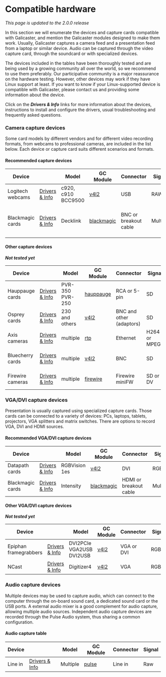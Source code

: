 Compatible hardware
===================

*This page is updated to the 2.0.0 release*

In this section we will enumerate the devices and capture cards compatible with Galicaster, and mention the Galicaster modules designed to make them work. Usually, Galicaster captures a camera feed and a presentation feed from a laptop or similar device. Audio can be captured through the video capture card, through the soundcard or with specialized devices.

The devices included in the tables have been thoroughly tested and are being used by a growing community all over the world, so we recommend to use them preferably. Our participative community is a major reassurance on the hardware testing. However, other devices may work if they have Linux support at least. If you want to know if your Linux-supported device is compatible with Galicaster, please contact us and providing some information about the device.

Click on the **_Drivers & Info_** links for more information about the devices, instructions to install and configure the drivers, usual troubleshooting and frequently asked questions.

### Camera capture devices
Some card models by different vendors and for different video recording formats, from webcams to professional cameras, are included in the list below. Each device or capture card suits different scenarios and formats.

#### Recommended capture devices
| Device           |                | Model | GC Module | Connector | Signal | Format | Audio |
|------------------|----------------|-------|-----------|-----------|--------|--------|-------|
| Logitech webcams | [Drivers & Info](../GalicasterConfiguration/DeviceModules/Devices/Logitech.md) | c920, c910 BCC9500 | [v4l2](../GalicasterConfiguration/DeviceModules/V4L2.md) | USB | RAW | HD Full HD | Yes (pulse) |
| Blackmagic cards | [Drivers & Info](../GalicasterConfiguration/DeviceModules/Devices/Blackmagic.md) |	Decklink | [blackmagic](../GalicasterConfiguration/DeviceModules/Blackmagic.md) |	BNC or breakout cable | Multiple | SD-SDI and HD-SDI | Yes (embedded)|

#### Other capture devices
**_Not tested yet_**

| Device           |                | Model | GC Module | Connector | Signal | Format | Audio |
|------------------|----------------|-------|-----------|-----------|--------|--------|-------|
| Hauppauge cards  | [Drivers & Info](../GalicasterConfiguration/DeviceModules/Devices/Hauppauge.md) | PVR-350 PVR-250| [hauppauge](../GalicasterConfiguration/DeviceModules/Hauppauge.md) | RCA or 5-pin | SD | PAL/NTSC | Yes (raw and encoded) |
| Osprey cards     | [Drivers & Info](../GalicasterConfiguration/DeviceModules/Devices/Osprey.md) | 230 and others | [v4l2](../GalicasterConfiguration/DeviceModules/V4L2.md) | BNC and other (adaptors) | SD | PAL/NTSC pan. | Yes (pulse) |
| Axis cameras     | [Drivers & Info](../GalicasterConfiguration/DeviceModules/Devices/Axis.md) | multiple | [rtp](../GalicasterConfiguration/DeviceModules/RTP.md) | Ethernet | H264 or MPEG4 | up to QVGA | Some models only |
| Bluecherry cards | [Drivers & Info](../GalicasterConfiguration/DeviceModules/Devices/Bluecherry.md) | multiple | [v4l2](../GalicasterConfiguration/DeviceModules/V4L2.md) | BNC	 | SD | PAL/NTSC | Some models only |
| Firewire cameras | [Drivers & Info](../GalicasterConfiguration/DeviceModules/Devices/Firewire.md) | multiple | [firewire](../GalicasterConfiguration/DeviceModules/Firewire.md) | Firewire miniFW| SD or DV | PAL/NTSC | Some models only|

### VGA/DVI capture devices
Presentation is usually captured using specialized capture cards. Those cards can be connected to a variety of devices: PCs, laptops, tablets, projectors, VGA splitters and matrix switches. There are options to record VGA, DVI and HDMI sources.

#### Recommended VGA/DVI capture devices
| Device           |                | Model | GC Module | Connector | Signal | Format | Audio | Support Level|
|------------------|----------------|-------|-----------|-----------|--------|--------|-------|--------------|
| Datapath cards   | [Drivers & Info](../GalicasterConfiguration/DeviceModules/Devices/Datapath.md) | RGBVision 1es | [v4l2](../GalicasterConfiguration/DeviceModules/V4L2.md) | DVI | RGBHV |	upto QVGA | No | High |
| Blackmagic cards | [Drivers & Info](../GalicasterConfiguration/DeviceModules/Devices/Blackmagic.md) | Intensity | [blackmagic](../GalicasterConfiguration/DeviceModules/Blackmagic.md) | HDMI or breakout cable | Multiple | Full HD | Yes (embedded) | High |



#### Other VGA/DVI capture devices
**_Not tested yet_**

| Device                |                | Model | GC Module | Connector | Signal | Format | Audio | Support Level|
|-----------------------|----------------|-------|-----------|-----------|--------|--------|-------|--------------|
| Epiphan framegrabbers | [Drivers & Info](../GalicasterConfiguration/DeviceModules/Devices/Epiphan.md) | DVI2PCIe VGA2USB DVI2USB | [v4l2](../GalicasterConfiguration/DeviceModules/V4L2.md) | VGA or DVI | RGBHV |	upto QVGA | Not yet | Low |
| NCast | [Drivers & Info](../GalicasterConfiguration/DeviceModules/Devices/NCast.md) | Digitizer4 | [v4l2](../GalicasterConfiguration/DeviceModules/V4L2.md) | VGA | RGBHV | upto QVGA | No | None |

### Audio capture devices
Multiple devices may be used to capture audio, which can connect to the computer through the on-board sound card, a dedicated sound card or the USB ports. A external audio mixer is a good complement for audio capture, allowing multiple audio sources. Independent audio capture devices are recorded through the Pulse Audio system, thus sharing a common configuration.

#### Audio capture table
| Device |                | Model    | GC Module | Connector | Signal |
|--------|----------------|----------|-----------|-----------|--------|
|Line in | [Drivers & Info](../GalicasterConfiguration/DeviceModules/Devices/Revolabs.md) |	Multiple | [pulse](../GalicasterConfiguration/DeviceModules/Pulse.md)     | Line in   | Raw    |

